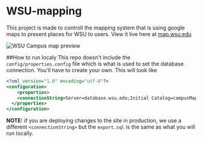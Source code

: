 WSU-mapping
===========

This project is made to controll the mapping system that is using google maps to present places for WSU to users.  View it live here at [map.wsu.edu](http://map.wsu.edu)

![WSU Campus map preview](http://i.imgur.com/Gtyy86y.png "smaple image")

##How to run localy
This repo doesn't include the `config/properties.config` file which is what is used to set the database connection.  You'll have to create your own.  This will look like 

```xml
<?xml version="1.0" encoding="utf-8"?>
<configuration>
	<properties>
    <connectionString>Server=database.wsu.edu;Initial Catalog=campusMap;Persist Security Info=True;User ID=your_db_username;Password=your_password</connectionString>
  </properties>
</configuration>
```

**NOTE:** if you are deploying changes to the site in production, we use a different `<connectionString>` but the `export.sql` is the same as what you will run locally.